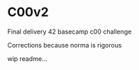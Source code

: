 # C00v2
Final delivery 42 basecamp c00 challenge

Corrections because norma is rigorous

wip readme...
